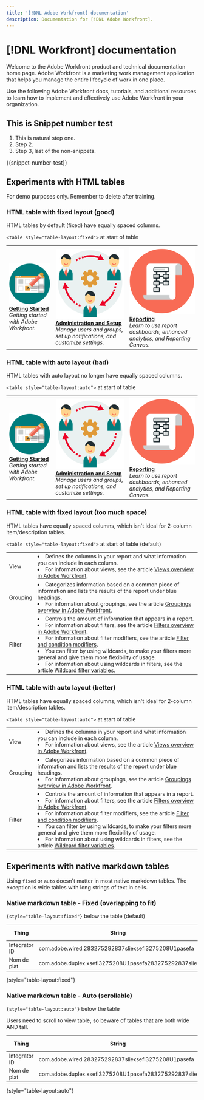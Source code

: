 ```yaml
---
title: '[!DNL Adobe Workfront] documentation'
description: Documentation for [!DNL Adobe Workfront].
---
```

# [!DNL Workfront] documentation

Welcome to the Adobe Workfront product and technical documentation home page. Adobe Workfront is a marketing work management application that helps you manage the entire lifecycle of work in one place.

Use the following Adobe Workfront docs, tutorials, and additional resources to learn how to implement and effectively use Adobe Workfront in your organization.

## This is Snippet number test

1. This is natural step one.
1. Step 2.
1. Step 3, last of the non-snippets.

{{snippet-number-test}}

## Experiments with HTML tables

For demo purposes only. Remember to delete after training.

### HTML table with fixed layout (good)

HTML tables by default (fixed) have equally spaced columns.

`<table style="table-layout:fixed">` at start of table

<table style="table-layout:fixed">
<tr>
  <td>
    <a href="/help/quicksilver/workfront-basics/workfront-basics.md">
    <img alt="Getting Started" src="assets/get-started.png"/>
    </a>
    <div>
    <a href="/help/quicksilver/workfront-basics/workfront-basics.md"><strong>Getting Started</strong></a>
    </div>
    <em>Getting started with Adobe Workfront.</em>
    <br>
  </td>
  <td>
    <a href="/help/quicksilver/administration-and-setup/administration-and-setup.md">
      <img alt="Administration and setup" src="assets/admin.png">
    </a>
    <div>
    <a href="/help/quicksilver/administration-and-setup/administration-and-setup.md"><strong>Administration and Setup</strong></a>
    </div>
    <em>Manage users and groups, set up notifications, and customize settings.</em>
    <br>
  </td>
  <td>
    <a href="/help/quicksilver/reports-and-dashboards/reports-and-dashboards-overview.md">
      <img alt="Reporting" src="assets/reporting.png">
    </a>
    <div>
    <a href="/help/quicksilver/reports-and-dashboards/reports-and-dashboards-overview.md"><strong>Reporting</strong></a>
    </div>
    <em>Learn to use report dashboards, enhanced analytics, and Reporting Canvas.</em>
    <br>
  </td>
</tr>
</table>

### HTML table with auto layout (bad)

HTML tables with auto layout no longer have equally spaced columns.

`<table style="table-layout:auto">` at start of table

<table style="table-layout:auto">
<tr>
  <td>
    <a href="/help/quicksilver/workfront-basics/workfront-basics.md">
    <img alt="Getting Started" src="assets/get-started.png"/>
    </a>
    <div>
    <a href="/help/quicksilver/workfront-basics/workfront-basics.md"><strong>Getting Started</strong></a>
    </div>
    <em>Getting started with Adobe Workfront.</em>
    <br>
  </td>
  <td>
    <a href="/help/quicksilver/administration-and-setup/administration-and-setup.md">
      <img alt="Administration and setup" src="assets/admin.png">
    </a>
    <div>
    <a href="/help/quicksilver/administration-and-setup/administration-and-setup.md"><strong>Administration and Setup</strong></a>
    </div>
    <em>Manage users and groups, set up notifications, and customize settings.</em>
    <br>
  </td>
  <td>
    <a href="/help/quicksilver/reports-and-dashboards/reports-and-dashboards-overview.md">
      <img alt="Reporting" src="assets/reporting.png">
    </a>
    <div>
    <a href="/help/quicksilver/reports-and-dashboards/reports-and-dashboards-overview.md"><strong>Reporting</strong></a>
    </div>
    <em>Learn to use report dashboards, enhanced analytics, and Reporting Canvas.</em>
    <br>
  </td>
</tr>
</table>

### HTML table with fixed layout (too much space)

HTML tables have equally spaced columns, which isn't ideal for 2-column item/description tables.

`<table style="table-layout:fixed">` at start of table (default)

<table style="table-layout:fixed"> 
 <col> 
 <col> 
 <tbody> 
  <tr> 
   <td role="rowheader">View</td> 
   <td> <li>Defines the columns in your report and what information you can include in each column.</li> <li>For information about views, see the article <a href="/help/quicksilver/reports-and-dashboards/reports/reporting/get-started-reports-workfront.md" class="MCXref xref">Views overview in Adobe Workfront</a>.</li> </td> 
  </tr> 
  <tr> 
   <td role="rowheader">Grouping</td> 
   <td> <li>Categorizes information based on a common piece of information and lists the results of the report under blue headings.</li> <li>For information about groupings, see the article <a href="/help/quicksilver/reports-and-dashboards/reports/reporting/get-started-reports-workfront.md" class="MCXref xref">Groupings overview in Adobe Workfront</a>.</li> </td> 
  </tr> 
  <tr> 
   <td role="rowheader">Filter</td> 
   <td> <li>Controls the amount of information that appears in a report.</li> <li>For information about filters, see the article <a href="/help/quicksilver/reports-and-dashboards/reports/reporting/get-started-reports-workfront.md" class="MCXref xref">Filters overview in Adobe Workfront</a>.</li> <li>For information about filter modifiers, see the article <a href="/help/quicksilver/reports-and-dashboards/reports/reporting/get-started-reports-workfront.md" class="MCXref xref">Filter and condition modifiers</a>.</li> <li>You can filter by using wildcards, to make your filters more general and give them more flexibility of usage.</li> <li>For information about using wildcards in filters, see the article <a href="/help/quicksilver/reports-and-dashboards/reports/reporting/get-started-reports-workfront.md" class="MCXref xref">Wildcard filter variables</a>.</li> </td> 
  </tr> 
 </tbody> 
</table>


### HTML table with auto layout (better)

HTML tables have equally spaced columns, which isn't ideal for 2-column item/description tables.

`<table style="table-layout:auto">` at start of table

<table style="table-layout:auto"> 
 <col> 
 <col> 
 <tbody> 
  <tr> 
   <td role="rowheader">View</td> 
   <td> <li>Defines the columns in your report and what information you can include in each column.</li> <li>For information about views, see the article <a href="/help/quicksilver/reports-and-dashboards/reports/reporting/get-started-reports-workfront.md" class="MCXref xref">Views overview in Adobe Workfront</a>.</li> </td> 
  </tr> 
  <tr> 
   <td role="rowheader">Grouping</td> 
   <td> <li>Categorizes information based on a common piece of information and lists the results of the report under blue headings.</li> <li>For information about groupings, see the article <a href="/help/quicksilver/reports-and-dashboards/reports/reporting/get-started-reports-workfront.md" class="MCXref xref">Groupings overview in Adobe Workfront</a>.</li> </td> 
  </tr> 
  <tr> 
   <td role="rowheader">Filter</td> 
   <td> <li>Controls the amount of information that appears in a report.</li> <li>For information about filters, see the article <a href="/help/quicksilver/reports-and-dashboards/reports/reporting/get-started-reports-workfront.md" class="MCXref xref">Filters overview in Adobe Workfront</a>.</li> <li>For information about filter modifiers, see the article <a href="/help/quicksilver/reports-and-dashboards/reports/reporting/get-started-reports-workfront.md" class="MCXref xref">Filter and condition modifiers</a>.</li> <li>You can filter by using wildcards, to make your filters more general and give them more flexibility of usage.</li> <li>For information about using wildcards in filters, see the article <a href="/help/quicksilver/reports-and-dashboards/reports/reporting/get-started-reports-workfront.md" class="MCXref xref">Wildcard filter variables</a>.</li> </td> 
  </tr> 
 </tbody> 
</table>

## Experiments with native markdown tables

Using `fixed` or `auto` doesn't matter in most native markdown tables. The exception is wide tables with long strings of text in cells.

### Native markdown table - Fixed (overlapping to fit)

`{style="table-layout:fixed"}` below the table (default)

| Thing | String | Secondary string | Unit of measurement | Spirit animal |
|--- |--- |--- |--- |--- |
| Integrator ID | com.adobe.wired.283275292837sliexsefi3275208U1pasefa |`283275292837sliexsefi3275208U1pasefa` | Watts | Panda |
| Nom de plat | com.adobe.duplex.xsefi3275208U1pasefa283275292837slie |`xsefi3275208U1pasefa283275292837slie` | MHz | Coyote |

{style="table-layout:fixed"}

### Native markdown table - Auto (scrollable)

`{style="table-layout:auto"}` below the table

Users need to scroll to view table, so beware of tables that are both wide AND tall.

| Thing | String | Secondary string | Unit of measurement | Spirit animal |
|--- |--- |--- |--- |--- |
| Integrator ID | com.adobe.wired.283275292837sliexsefi3275208U1pasefa |`283275292837sliexsefi3275208U1pasefa` | Watts | Panda |
| Nom de plat | com.adobe.duplex.xsefi3275208U1pasefa283275292837slie |`xsefi3275208U1pasefa283275292837slie` | MHz | Coyote |

{style="table-layout:auto"}
